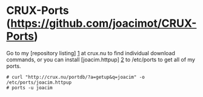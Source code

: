 # CRUX-Ports (https://github.com/joacimot/CRUX-Ports)

Go to my [repository listing] [1] at crux.nu to find individual download
commands, or you can install [joacim.httpup] [2] to /etc/ports to get all
of my ports.


```
# curl "http://crux.nu/portdb/?a=getup&q=joacim" -o /etc/ports/joacim.httpup
# ports -u joacim
```

[1]: http://crux.nu/portdb/?a=repo&q=joacim
[2]: http://crux.nu/portdb/?a=getup&q=joacim
